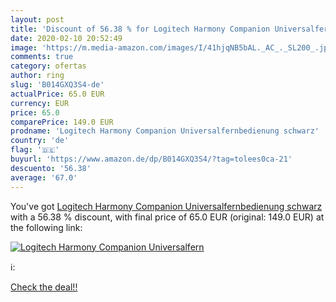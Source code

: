 ```yaml
---
layout: post
title: 'Discount of 56.38 % for Logitech Harmony Companion Universalfern'
date: 2020-02-10 20:52:49
image: 'https://m.media-amazon.com/images/I/41hjqNB5bAL._AC_._SL200_.jpg'
comments: true
category: ofertas
author: ring
slug: 'B014GXQ3S4-de'
actualPrice: 65.0 EUR
currency: EUR
price: 65.0
comparePrice: 149.0 EUR
prodname: 'Logitech Harmony Companion Universalfernbedienung schwarz'
country: 'de'
flag: '🇩🇪'
buyurl: 'https://www.amazon.de/dp/B014GXQ3S4/?tag=tolees0ca-21'
descuento: '56.38'
average: '67.0'
---
```


You've got [Logitech Harmony Companion Universalfernbedienung schwarz](https://www.amazon.de/dp/B014GXQ3S4/?tag=tolees0ca-21) with a  56.38 % discount, with final price of 65.0 EUR (original: 149.0 EUR) at the following link:

[![Logitech Harmony Companion Universalfern](https://m.media-amazon.com/images/I/41hjqNB5bAL._AC_._SL200_.jpg)](https://www.amazon.de/dp/B014GXQ3S4/?tag=tolees0ca-21)

ℹ️:


[Check the deal!!](https://www.amazon.de/dp/B014GXQ3S4/?tag=tolees0ca-21)

